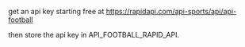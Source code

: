 get an api key starting free at
https://rapidapi.com/api-sports/api/api-football

then store the api key in API_FOOTBALL_RAPID_API.